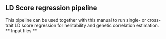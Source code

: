## LD Score regression pipeline

This pipeline can be used together with this manual to run single- or cross-trait LD score regression for heritability and genetic correlation estimation.
<br/>
** Input files **

